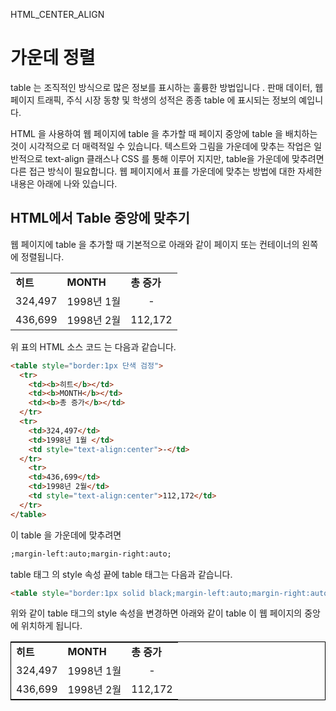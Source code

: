 HTML_CENTER_ALIGN

# 가운데 정렬

table 는 조직적인 방식으로 많은 정보를 표시하는 훌륭한 방법입니다 . 판매 데이터, 웹 페이지 트래픽, 주식 시장 동향 및 학생의 성적은 종종 table 에 표시되는 정보의 예입니다.



HTML 을 사용하여 웹 페이지에 table 을 추가할 때 페이지 중앙에 table 을 배치하는 것이 시각적으로 더 매력적일 수 있습니다. 텍스트와 그림을 가운데에 맞추는 작업은 일반적으로 text-align 클래스나 CSS 를 통해 이루어 지지만, table을 가운데에 맞추려면 다른 접근 방식이 필요합니다. 웹 페이지에서 표를 가운데에 맞추는 방법에 대한 자세한 내용은 아래에 나와 있습니다.

## HTML에서 Table 중앙에 맞추기

웹 페이지에 table 을 추가할 때 기본적으로 아래와 같이 페이지 또는 컨테이너의 왼쪽에 정렬됩니다.

<table style="border:1px 단색 검정">
  <tr>
    <td><b>히트</b></td>
    <td><b>MONTH</b></td>
    <td><b>총 증가</b></td>
  </tr>
  <tr>
    <td>324,497</td>
    <td>1998년 1월 </td>
    <td style="text-align:center">-</td>
  </tr>
    <tr>
    <td>436,699</td>
    <td>1998년 2월</td>
    <td style="text-align:center">112,172</td>
  </tr>
</table>

위 표의 HTML 소스 코드 는 다음과 같습니다.

```html
<table style="border:1px 단색 검정">
  <tr>
    <td><b>히트</b></td>
    <td><b>MONTH</b></td>
    <td><b>총 증가</b></td>
  </tr>
  <tr>
    <td>324,497</td>
    <td>1998년 1월 </td>
    <td style="text-align:center">-</td>
  </tr>
    <tr>
    <td>436,699</td>
    <td>1998년 2월</td>
    <td style="text-align:center">112,172</td>
  </tr>
</table>
```

이 table 을 가운데에 맞추려면 
```html
;margin-left:auto;margin-right:auto;
```
table 태그 의 style 속성 끝에 table 태그는 다음과 같습니다.

```html
<table style="border:1px solid black;margin-left:auto;margin-right:auto;">
```
 
위와 같이 table 태그의 style 속성을 변경하면 아래와 같이 table 이 웹 페이지의 중앙에 위치하게 됩니다.

<table style="border:1px solid black;margin-left:auto;margin-right:auto;" style="border:1px 단색 검정">
  <tr>
    <td><b>히트</b></td>
    <td><b>MONTH</b></td>
    <td><b>총 증가</b></td>
  </tr>
  <tr>
    <td>324,497</td>
    <td>1998년 1월 </td>
    <td style="text-align:center">-</td>
  </tr>
    <tr>
    <td>436,699</td>
    <td>1998년 2월</td>
    <td style="text-align:center">112,172</td>
  </tr>
</table>
